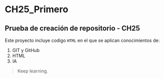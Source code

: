 # CH25_Primero
## Prueba de creación de repositorio - CH25
 
 Este proyecto incluye codigo `HTML` en el que se aplican
 conocimientos de:
 1. GIT y GitHub
 2. HTML
 3. IA

 > Keep learning. 